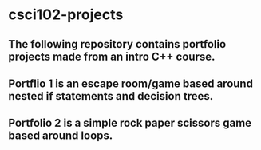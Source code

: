 # csci102-projects
The following repository contains portfolio projects made from an intro C++ course. 
---------
Portflio 1 is an escape room/game based around nested if statements and decision trees.
---------
Portfolio 2 is a simple rock paper scissors game based around loops.
---------
